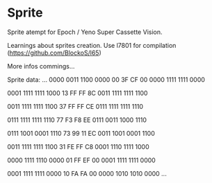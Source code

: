 # Sprite
Sprite atempt for Epoch / Yeno Super Cassette Vision.

Learnings about sprites creation.
Use l7801 for compilation (https://github.com/BlockoS/l65)

More infos commings...

Sprite data:
...
0000 0011 1100 0000		00 3F CF 00
0000 1111 1111 0000

0001 1111 1111 1000		13 FF FF 8C
0011 1111 1111 1100

0011 1111 1111 1100		37 FF FF CE
0111 1111 1111 1110

0111 1111 1111 1110		77 F3 F8 EE
0111 0011 1000 1110

0111 1001 0001 1110		73 99 11 EC
0011 1001 0001 1100

0011 1111 1111 1100		31 FE FF C8
0001 1110 1111 1000

0000 1111 1110 0000		01 FF EF 00
0001 1111 1111 0000

0001 1111 1111 0000		10 FA FA 00
0000 1010 1010 0000
...